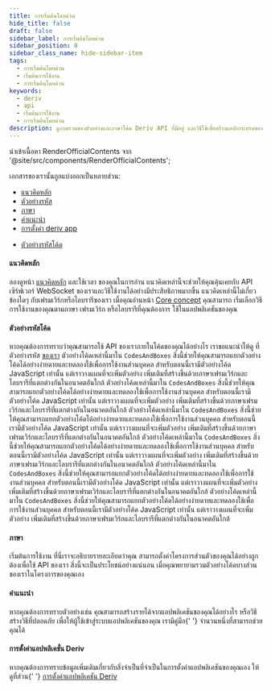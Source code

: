 ```yaml
---
title: การเริ่มต้นโดยด่วน
hide_title: false
draft: false
sidebar_label: การเริ่มต้นโดยด่วน
sidebar_position: 0
sidebar_class_name: hide-sidebar-item
tags:
  - การเริ่มต้นโดยด่วน
  - เริ่มต้นการใช้งาน
  - การเริ่มต้นโดยด่วน
keywords:
  - deriv
  - api
  - เริ่มต้นการใช้งาน
  - การเริ่มต้นโดยด่วน
description: ดูภาพรวมของตัวอย่างและภาษาโค้ด Deriv API ที่มีอยู่ และวิธีใช้เพื่อสร้างแอปการเทรดของคุณ
---
```


นำเข้าเนื้อหา RenderOfficialContents จาก '@site/src/components/RenderOfficialContents';

เอกสารของเรานั้นถูกแบ่งออกเป็นหลายส่วน:

<RenderOfficialContents>
  <ul>
    <li>
      <a href='category/core-concepts'>แนวคิดหลัก</a>
    </li>
    <li>
      <a href='category/code-examples'>ตัวอย่างรหัส</a>
    </li>
    <li>
      <a href='category/languages'>ภาษา</a>
    </li>
    <li>
      <a href='category/guides'>คำแนะนำ</a>
    </li>
    <li>
      <a href='setting-up-a-deriv-application'>การตั้งค่า deriv app</a>
    </li>
  </ul>
  <ul>
    <li>
      <a href='category/code-examples'>ตัวอย่างรหัสโค้ด</a>
    </li>
  </ul>
</RenderOfficialContents>

<RenderOfficialContents>
  <h4>แนวคิดหลัก</h4>
</RenderOfficialContents>

<RenderOfficialContents>
    ลองดูหน้า <a href='category/core-concepts'>แนวคิดหลัก</a> และใช้เวลา
    ของคุณในการอ่าน แนวคิดเหล่านี้จะช่วยให้คุณคุ้นเคยกับ API เซิร์ฟเวอร์ WebSocket
    ของเราและวิธีใช้งานได้อย่างมีประสิทธิภาพมากขึ้น แนวคิดเหล่านี้ไม่เกี่ยวข้องใดๆ กับเฟรมเวิร์กหรือไลบรารีของเรา
</RenderOfficialContents>

<RenderOfficialContents>
    เมื่อคุณอ่านหน้า <a href='/docs/category/core-concepts'>Core concept</a> คุณสามารถ
    เริ่มเลือกวิธีการใช้งานของคุณตามภาษา เฟรมเวิร์ก หรือไลบรารีที่คุณต้องการ
    ใช้ในแอปพลิเคชันของคุณ
</RenderOfficialContents>

<h4>ตัวอย่างรหัสโค้ด</h4>

หากคุณต้องการทราบว่าคุณสามารถใช้ API ของเราภายในโค้ดของคุณได้อย่างไร เราขอแนะนำให้ดู
ที่ตัวอย่างรหัส <a href='/docs/category/code-examples'>ของเรา</a> ตัวอย่างโค้ดเหล่านี้มาใน
`CodesAndBoxes` สิ่งนี้ช่วยให้คุณสามารถแยกตัวอย่างโค้ดได้อย่างง่ายดายและทดลองใช้เพื่อการใช้งานส่วนบุคคล
สำหรับตอนนี้เรามีตัวอย่างโค้ด JavaScript เท่านั้น แต่เราวางแผนที่จะเพิ่มตัวอย่าง
เพิ่มเติมที่สร้างขึ้นด้วยภาษาเฟรมเวิร์กและไลบรารีที่แตกต่างกันในอนาคตอันใกล้
ตัวอย่างโค้ดเหล่านี้มาใน
`CodesAndBoxes` สิ่งนี้ช่วยให้คุณสามารถแยกตัวอย่างโค้ดได้อย่างง่ายดายและทดลองใช้เพื่อการใช้งานส่วนบุคคล
สำหรับตอนนี้เรามีตัวอย่างโค้ด JavaScript เท่านั้น แต่เราวางแผนที่จะเพิ่มตัวอย่าง
เพิ่มเติมที่สร้างขึ้นด้วยภาษาเฟรมเวิร์กและไลบรารีที่แตกต่างกันในอนาคตอันใกล้ ตัวอย่างโค้ดเหล่านี้มาใน
`CodesAndBoxes` สิ่งนี้ช่วยให้คุณสามารถแยกตัวอย่างโค้ดได้อย่างง่ายดายและทดลองใช้เพื่อการใช้งานส่วนบุคคล
สำหรับตอนนี้เรามีตัวอย่างโค้ด JavaScript เท่านั้น แต่เราวางแผนที่จะเพิ่มตัวอย่าง
เพิ่มเติมที่สร้างขึ้นด้วยภาษาเฟรมเวิร์กและไลบรารีที่แตกต่างกันในอนาคตอันใกล้ ตัวอย่างโค้ดเหล่านี้มาใน
`CodesAndBoxes` สิ่งนี้ช่วยให้คุณสามารถแยกตัวอย่างโค้ดได้อย่างง่ายดายและทดลองใช้เพื่อการใช้งานส่วนบุคคล
สำหรับตอนนี้เรามีตัวอย่างโค้ด JavaScript เท่านั้น แต่เราวางแผนที่จะเพิ่มตัวอย่าง
เพิ่มเติมที่สร้างขึ้นด้วยภาษาเฟรมเวิร์กและไลบรารีที่แตกต่างกันในอนาคตอันใกล้ ตัวอย่างโค้ดเหล่านี้มาใน
`CodesAndBoxes` สิ่งนี้ช่วยให้คุณสามารถแยกตัวอย่างโค้ดได้อย่างง่ายดายและทดลองใช้เพื่อการใช้งานส่วนบุคคล
สำหรับตอนนี้เรามีตัวอย่างโค้ด JavaScript เท่านั้น แต่เราวางแผนที่จะเพิ่มตัวอย่าง
เพิ่มเติมที่สร้างขึ้นด้วยภาษาเฟรมเวิร์กและไลบรารีที่แตกต่างกันในอนาคตอันใกล้ ตัวอย่างโค้ดเหล่านี้มาใน
`CodesAndBoxes` สิ่งนี้ช่วยให้คุณสามารถแยกตัวอย่างโค้ดได้อย่างง่ายดายและทดลองใช้เพื่อการใช้งานส่วนบุคคล
สำหรับตอนนี้เรามีตัวอย่างโค้ด JavaScript เท่านั้น แต่เราวางแผนที่จะเพิ่มตัวอย่าง
เพิ่มเติมที่สร้างขึ้นด้วยภาษาเฟรมเวิร์กและไลบรารีที่แตกต่างกันในอนาคตอันใกล้

<RenderOfficialContents>
  <h4>ภาษา</h4>
</RenderOfficialContents>

<RenderOfficialContents>
    เริ่มต้นการใช้งาน ที่นี่เราจะอธิบายรายละเอียดว่าคุณ
    สามารถตั้งค่าโครงการส่วนตัวของคุณได้อย่างถูกต้องเพื่อใช้ API ของเรา สิ่งนี้จะเป็นประโยชน์อย่างแน่นอน
    เมื่อคุณพยายามรวมตัวอย่างโค้ดบางส่วนของเราในโครงการของคุณเอง
</RenderOfficialContents>

<RenderOfficialContents>
  <h4>คำแนะนำ</h4>
</RenderOfficialContents>

<RenderOfficialContents>
    หากคุณต้องการทราบตัวอย่างเช่น คุณสามารถสร้างรายได้จากแอปพลิเคชันของคุณได้อย่างไร หรือวิธีสร้างวิธีที่ปลอดภัย
    เพื่อให้ผู้ใช้เข้าสู่ระบบแอปพลิเคชันของคุณ เรามีคู่มือ{' '}
    <a href='/docs/category/guides'></a> จำนวนหนึ่งที่สามารถช่วยคุณได้
</RenderOfficialContents>

<RenderOfficialContents>
  <h4>การตั้งค่าแอปพลิเคชั่น Deriv</h4>
</RenderOfficialContents>

<RenderOfficialContents>
    หากคุณต้องการทราบข้อมูลเพิ่มเติมเกี่ยวกับสิ่งจำเป็นที่จำเป็นในการตั้งค่าแอปพลิเคชันของคุณเอง
    ให้ดูที่ส่วน{' '}
    <a href='/docs/setting-up-a-deriv-application'>การตั้งค่าแอปพลิเคชัน Deriv</a>
</RenderOfficialContents>
